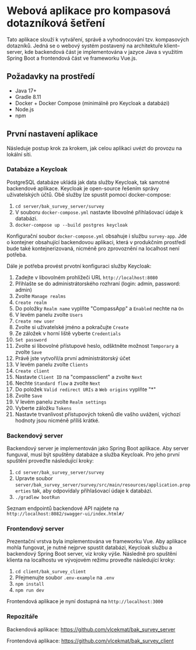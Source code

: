 # Webová aplikace pro kompasová dotazníková šetření

Tato aplikace slouží k vytváření, správě a vyhodnocování tzv. kompasových dotazníků. 
Jedná se o webový systém postavený na architektuře klient–server, kde backendová část 
je implementována v jazyce Java s využitím Spring Boot a frontendová část ve frameworku 
Vue.js.

## Požadavky na prostředí
- Java 17+
- Gradle 8.11
- Docker + Docker Compose (minimálně pro Keycloak a databázi)
- Node.js
- npm

## První nastavení aplikace

Následuje postup krok za krokem, jak celou aplikaci uvézt do provozu na lokální síti.

### Databáze a Keycloak

PostgreSQL databáze ukládá jak data služby Keycloak, tak samotné backendové aplikace.
Keycloak je open-source řešením správy uživatelských účtů. Obě služby lze spustit pomocí docker-compose:

1. `cd server/bak_survey_server/survey`
2. V souboru `docker-compose.yml` nastavte libovolné přihlašovací údaje k databázi.
3. `docker-compose up --build postgres keycloak`

Konfigurační soubor `docker-compose.yml` obsahuje i službu `survey-app`. Jde o kontejner obsahující
backendovou aplikaci, která v produkčním prostředí bude také kontejnerizovaná, nicméně pro zprovoznění
na localhost není potřeba.

Dále je potřeba provést prvotní konfiguraci služby Keycloak:

1. Zadejte v libovolném prohlížeči URL `http://localhost:8080`
2. Přihlašte se do administrátorského rozhraní (login: admin, password: admin)
3. Zvolte `Manage realms`
4. `Create realm`
5. Do položky `Realm name` vyplňte "CompassApp" a `Enabled` nechte na `On`
6. V levém panelu zvolte `Users`
7. `Create new user`
8. Zvolte si uživatelské jméno a pokračujte `Create`
9. Ze záložek v horní liště vyberte `Credentials`
10. `Set password`
11. Zvolte si libovolné přístupové heslo, odšktněte možnost `Temporary` a zvolte `Save`
12. Právě jste vytvořil/a první administrátorský účet
13. V levém panelu zvolte `Clients`
14. `Create client`
15. Nastavte `Client ID` na "compassclient" a zvolte `Next`
16. Nechte `Standard flow` a zvolte `Next`
17. Do položek `Valid redirect URIs` a `Web origins` vyplňte "*"
18. Zvolte `Save`
19. V levém panelu zvolte `Realm settings`
20. Vyberte záložku `Tokens`
21. Nastavte trvanlivost přístupových tokenů dle vašho uvážení, výchozí hodnoty jsou nicméně příliš krátké.

### Backendový server

Backendový server je implementován jako Spring Boot aplikace. 
Aby server funguval, musí být spuštěny databáze a služba Keycloak. Pro jeho první spuštění proveďte následující kroky:

1. `cd server/bak_survey_server/survey`
2. Upravte soubor `server/bak_survey_server/survey/src/main/resources/application.properties` tak, aby odpovídaly přihlašovací údaje k databázi.
3. `./gradlew bootRun`

Seznam endpointů backendové API najdete na `http://localhost:8082/swagger-ui/index.html#/`

### Frontendový server

Prezentační vrstva byla implementována ve frameworku Vue. Aby aplikace mohla fungovat, je nutné nejprve spustit
databázi, Keycloak službu a backendový Spring Boot server, viz kroky výše. Následně pro spuštění klienta na
localhostu ve vývojovém režimu proveďte následující kroky:

1. `cd client/bak_survey_client`
2. Přejmenujte soubor `.env-example` na `.env`
3. `npm install`
4. `npm run dev`

Frontendová aplikace je nyní dostupná na `http://localhost:3000`

### Repozitáře
Backendová aplikace: https://github.com/vlcekmat/bak_survey_server

Frontendová aplikace: https://github.com/vlcekmat/bak_survey_client

